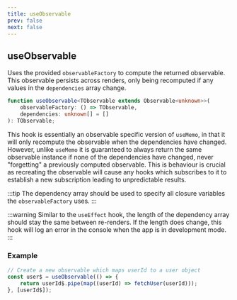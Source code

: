```yaml
---
title: useObservable
prev: false
next: false
---
```


## useObservable

Uses the provided `observableFactory` to compute the returned observable. This observable persists across renders, only being recomputed if any values in the `dependencies` array change.

```ts
function useObservable<TObservable extends Observable<unknown>>(
	observableFactory: () => TObservable,
	dependencies: unknown[] = []
): TObservable;
```

This hook is essentially an observable specific version of `useMemo`, in that it will only recompute the observable when the dependencies have changed. However, unlike `useMemo` it is guaranteed to always return the same observable instance if none of the dependencies have changed, never "forgetting" a previously computed observable. This is behaviour is crucial as recreating the observable will cause any hooks which subscribes to it to establish a new subscription leading to unpredictable results.

:::tip
The dependency array should be used to specify all closure variables the `observableFactory` uses.
:::

:::warning
Similar to the `useEffect` hook, the length of the dependency array should stay the same between re-renders. If the length does change, this hook will log an error in the console when the app is in development mode.
:::

### Example

```js
// Create a new observable which maps userId to a user object
const user$ = useObservable(() => {
	return userId$.pipe(map((userId) => fetchUser(userId)));
}, [userId$]);
```
